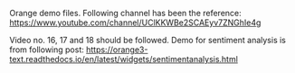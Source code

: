 Orange demo files. 
Following channel has been the reference:
https://www.youtube.com/channel/UClKKWBe2SCAEyv7ZNGhIe4g

Video no. 16, 17 and 18 should be followed. 
Demo for sentiment analysis is from following post:
https://orange3-text.readthedocs.io/en/latest/widgets/sentimentanalysis.html
